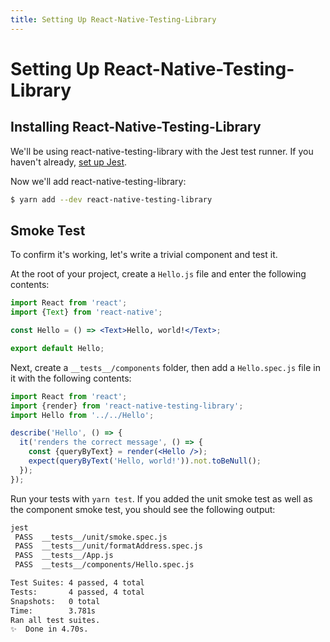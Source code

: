 ```yaml
---
title: Setting Up React-Native-Testing-Library
---
```


# Setting Up React-Native-Testing-Library

## Installing React-Native-Testing-Library

We'll be using react-native-testing-library with the Jest test runner. If you haven't already, [set up Jest](/unit/setup.html).

Now we'll add react-native-testing-library:

```bash
$ yarn add --dev react-native-testing-library
```

## Smoke Test

To confirm it's working, let's write a trivial component and test it.

At the root of your project, create a `Hello.js` file and enter the following contents:

```jsx
import React from 'react';
import {Text} from 'react-native';

const Hello = () => <Text>Hello, world!</Text>;

export default Hello;
```

Next, create a `__tests__/components` folder, then add a `Hello.spec.js` file in it with the following contents:

```jsx
import React from 'react';
import {render} from 'react-native-testing-library';
import Hello from '../../Hello';

describe('Hello', () => {
  it('renders the correct message', () => {
    const {queryByText} = render(<Hello />);
    expect(queryByText('Hello, world!')).not.toBeNull();
  });
});
```

Run your tests with `yarn test`. If you added the unit smoke test as well as the component smoke test, you should see the following output:

```bash
jest
 PASS  __tests__/unit/smoke.spec.js
 PASS  __tests__/unit/formatAddress.spec.js
 PASS  __tests__/App.js
 PASS  __tests__/components/Hello.spec.js

Test Suites: 4 passed, 4 total
Tests:       4 passed, 4 total
Snapshots:   0 total
Time:        3.781s
Ran all test suites.
✨  Done in 4.70s.
```
